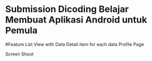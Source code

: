 # Submission Dicoding Belajar Membuat Aplikasi Android untuk Pemula
#Feature
List View with Data
Detail item for each data
Profile Page

Screen Shoot

